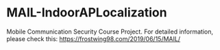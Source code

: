 # MAIL-IndoorAPLocalization
Mobile Communication Security Course Project.
For detailed information, please check this:
https://frostwing98.com/2019/06/15/MAIL/
